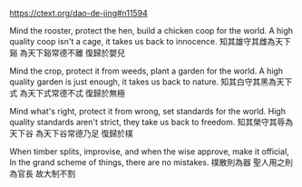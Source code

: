https://ctext.org/dao-de-jing#n11594

Mind the rooster, protect the hen,
build a chicken coop for the world.
A high quality coop isn't a cage,
it takes us back to innocence.
知其雄守其雌為天下谿
為天下谿常德不離
復歸於嬰兒

Mind the crop, protect it from weeds,
plant a garden for the world.
A high quality garden is just enough,
it takes us back to nature.
知其白守其黑為天下式
為天下式常德不忒
復歸於無極

Mind what's right, protect it from wrong,
set standards for the world.
High quality standards aren't strict,
they take us back to freedom.
知其榮守其辱為天下谷
為天下谷常德乃足
復歸於樸

When timber splits, improvise,
and when the wise approve, make it official,
In the grand scheme of things,
there are no mistakes.
樸散則為器
聖人用之則為官長
故大制不割
